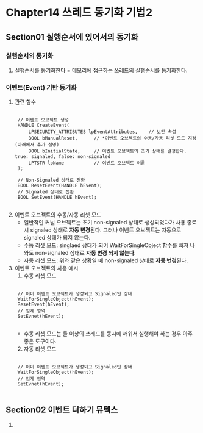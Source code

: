 # Chapter14 쓰레드 동기화 기법2
## Section01 실행순서에 있어서의 동기화
### 실행순서의 동기화
1. 실행순서를 동기화한다 = 메모리에 접근하는 쓰레드의 실행순서를 동기화한다.

### 이벤트(Event) 기반 동기화
1. 관련 함수
    <pre><code>
    // 이벤트 오브젝트 생성
    HANDLE CreateEvent( 
        LPSECURITY_ATTRIBUTES lpEventAttributes,    // 보안 속성
        BOOL bManualReset,      // *이벤트 오브젝트의 수동/자동 리셋 모드 지정(아래에서 추가 설명)
        BOOL bInitialState,     // 이벤트 오브젝트의 초기 상태를 결정한다. true: signaled, false: non-signaled
        LPTSTR lpName           // 이벤트 오브젝트 이름
    );
    
    // Non-Signaled 상태로 전환
    BOOL ResetEvent(HANDLE hEvent);
    // Signaled 상태로 전환
    BOOL SetEvent(HANDLE hEvent);
    </code></pre>
2. 이벤트 오브젝트의 수동/자동 리셋 모드
    * 일반적인 커널 오브젝트는 초기 non-signaled 상태로 생성되었다가 사용 종료 시 signaled 상태로 **자동 변경**된다. 그러나 이벤트 오브젝트는 자동으로 signaled 상태가 되지 않는다.
    * 수동 리셋 모드: singlaed 상태가 되어 WaitForSingleObject 함수를 빠져 나와도 non-signaled 상태로 **자동 변경 되지 않는다**.
    * 자동 리셋 모드: 위와 같은 상황일 때 non-signaled 상태로 **자동 변경**된다.
3. 이벤트 오브젝트의 사용 예시
    1) 수동 리셋 모드
    <pre><code>
    // 이미 이벤트 오브젝트가 생성되고 Signaled인 상태
    WaitForSingleObject(hEvent);
    ResetEvent(hEvent);
    // 임계 영역
    SetEvnet(hEvent);
    </code></pre>
    * 수동 리셋 모드는 둘 이상의 쓰레드를 동시에 깨워서 실행해야 하는 경우 아주 좋은 도구이다.
    2) 자동 리셋 모드
    <pre><code>
    // 이미 이벤트 오브젝트가 생성되고 Signaled인 상태
    WaitForSingleObject(hEvent);
    // 임계 영역
    SetEvnet(hEvent);
    </code></pre>
    
## Section02 이벤트 더하기 뮤텍스
1. 
